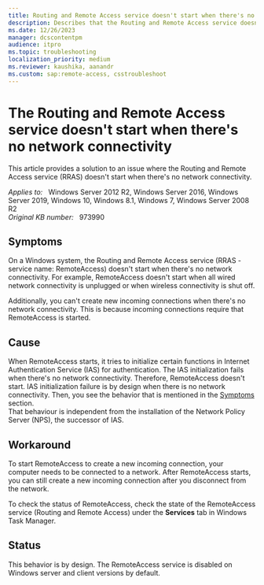 ```yaml
---
title: Routing and Remote Access service doesn't start when there's no network connectivity
description: Describes that the Routing and Remote Access service doesn't start if there's no network connectivity.
ms.date: 12/26/2023
manager: dcscontentpm
audience: itpro
ms.topic: troubleshooting
localization_priority: medium
ms.reviewer: kaushika, aanandr
ms.custom: sap:remote-access, csstroubleshoot
---
```

# The Routing and Remote Access service doesn't start when there's no network connectivity

This article provides a solution to an issue where the Routing and Remote Access service (RRAS) doesn't start when there's no network connectivity.

_Applies to:_ &nbsp; Windows Server 2012 R2, Windows Server 2016, Windows Server 2019, Windows 10, Windows 8.1, Windows 7, Windows Server 2008 R2  
_Original KB number:_ &nbsp; 973990

## Symptoms

On a Windows system, the Routing and Remote Access service (RRAS - service name: RemoteAccess) doesn't start when there's no network connectivity. For example, RemoteAccess doesn't start when all wired network connectivity is unplugged or when wireless connectivity is shut off.

Additionally, you can't create new incoming connections when there's no network connectivity. This is because incoming connections require that RemoteAccess is started.

## Cause

When RemoteAccess starts, it tries to initialize certain functions in Internet Authentication Service (IAS) for authentication. The IAS initialization fails when there's no network connectivity. Therefore, RemoteAccess doesn't start. IAS initialization failure is by design when there is no network connectivity. Then, you see the behavior that is mentioned in the [Symptoms](#symptoms) section.  
That behaviour is independent from the installation of the Network Policy Server (NPS), the successor of IAS.

## Workaround

To start RemoteAccess to create a new incoming connection, your computer needs to be connected to a network. After RemoteAccess starts, you can still create a new incoming connection after you disconnect from the network.

To check the status of RemoteAccess, check the state of the RemoteAccess service (Routing and Remote Access) under the **Services** tab in Windows Task Manager.

## Status

This behavior is by design.
The RemoteAccess service is disabled on Windows server and client versions by default.
